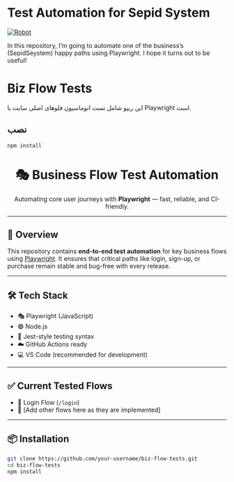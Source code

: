 # Test Automation for Sepid System 

 [![Robot](https://img.shields.io/badge/Robot-00ADD8?style=flat&logo=robot&logoColor=white)](https://sites.google.com/view/tavakoli/home)

In this repository, I’m going to automate one of the business’s (SepidSeystem) happy paths using Playwright. I hope it turns out to be useful!


# Biz Flow Tests

این ریپو شامل تست اتوماسیون فلوهای اصلی سایت با Playwright است.

## نصب

```bash
npm install


```








<h1 align="center">🎭 Business Flow Test Automation</h1>
<p align="center">
  Automating core user journeys with <strong>Playwright</strong> — fast, reliable, and CI-friendly.
</p>

---

## 🚀 Overview

This repository contains **end-to-end test automation** for key business flows using [Playwright](https://playwright.dev/). It ensures that critical paths like login, sign-up, or purchase remain stable and bug-free with every release.

---

## 🛠️ Tech Stack

- 🎭 Playwright (JavaScript)
- 🟢 Node.js
- 🧪 Jest-style testing syntax
- ☁️ GitHub Actions ready
- 💻 VS Code (recommended for development)

---

## ✅ Current Tested Flows

- 🔐 Login Flow (`/login`)
- 🛒 [Add other flows here as they are implemented]

---

## 📦 Installation

```bash
git clone https://github.com/your-username/biz-flow-tests.git
cd biz-flow-tests
npm install
